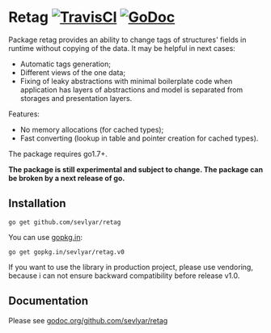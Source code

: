 # Retag [![TravisCI](https://api.travis-ci.org/sevlyar/retag.svg)](https://travis-ci.org/sevlyar/retag) [![GoDoc](https://godoc.org/github.com/sevlyar/retag?status.svg)](https://godoc.org/github.com/sevlyar/retag)

Package retag provides an ability to change tags of structures' fields in runtime
without copying of the data. It may be helpful in next cases:

* Automatic tags generation;
* Different views of the one data;
* Fixing of leaky abstractions with minimal boilerplate code
when application has layers of abstractions and model is
separated from storages and presentation layers.

Features:

* No memory allocations (for cached types);
* Fast converting (lookup in table and pointer creation for cached types).

The package requires go1.7+. 

**The package is still experimental and subject to change. The package can be broken by a next release of go.**

## Installation

    go get github.com/sevlyar/retag

You can use [gopkg.in](http://labix.org/gopkg.in):

    go get gopkg.in/sevlyar/retag.v0

If you want to use the library in production project, please use vendoring,
because i can not ensure backward compatibility before release v1.0.

## Documentation

Please see [godoc.org/github.com/sevlyar/retag](https://godoc.org/github.com/sevlyar/retag)
